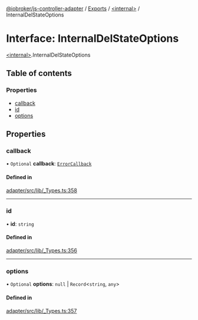 [@iobroker/js-controller-adapter](../README.md) / [Exports](../modules.md) / [\<internal\>](../modules/internal_.md) / InternalDelStateOptions

# Interface: InternalDelStateOptions

[\<internal\>](../modules/internal_.md).InternalDelStateOptions

## Table of contents

### Properties

- [callback](internal_.InternalDelStateOptions.md#callback)
- [id](internal_.InternalDelStateOptions.md#id)
- [options](internal_.InternalDelStateOptions.md#options)

## Properties

### callback

• `Optional` **callback**: [`ErrorCallback`](../modules/internal_.md#errorcallback)

#### Defined in

[adapter/src/lib/_Types.ts:358](https://github.com/ioBroker/ioBroker.js-controller/blob/e03492751/packages/adapter/src/lib/_Types.ts#L358)

___

### id

• **id**: `string`

#### Defined in

[adapter/src/lib/_Types.ts:356](https://github.com/ioBroker/ioBroker.js-controller/blob/e03492751/packages/adapter/src/lib/_Types.ts#L356)

___

### options

• `Optional` **options**: ``null`` \| `Record`\<`string`, `any`\>

#### Defined in

[adapter/src/lib/_Types.ts:357](https://github.com/ioBroker/ioBroker.js-controller/blob/e03492751/packages/adapter/src/lib/_Types.ts#L357)
